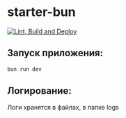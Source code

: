 # starter-bun

[![Lint, Build and Deploy](https://github.com/upikoth/starter-bun/actions/workflows/lint-build-and-deploy.yml/badge.svg)](https://github.com/upikoth/starter-bun/actions/workflows/lint-build-and-deploy.yml)

## Запуск приложения:

```bash
bun run dev
```

## Логирование:

Логи хранятся в файлах, в папке logs
